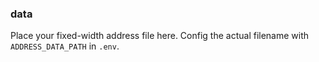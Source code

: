 ### data

Place your fixed-width address file here. Config the actual filename with `ADDRESS_DATA_PATH` in `.env`.